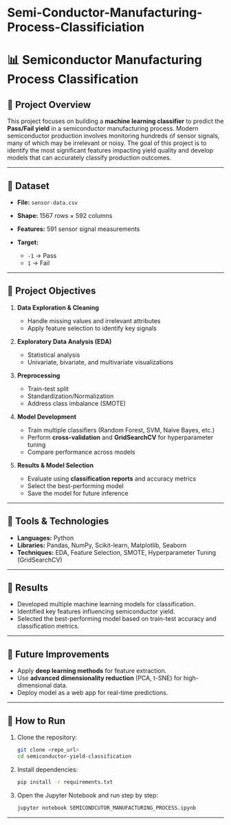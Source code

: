 # Semi-Conductor-Manufacturing-Process-Classificiation

# 📊 Semiconductor Manufacturing Process Classification

## 🔹 Project Overview

This project focuses on building a **machine learning classifier** to predict the **Pass/Fail yield** in a semiconductor manufacturing process. Modern semiconductor production involves monitoring hundreds of sensor signals, many of which may be irrelevant or noisy. The goal of this project is to identify the most significant features impacting yield quality and develop models that can accurately classify production outcomes.

---

## 🔹 Dataset

* **File:** `sensor-data.csv`
* **Shape:** 1567 rows × 592 columns
* **Features:** 591 sensor signal measurements
* **Target:**

  * `-1` → Pass
  * `1` → Fail

---

## 🔹 Project Objectives

1. **Data Exploration & Cleaning**

   * Handle missing values and irrelevant attributes
   * Apply feature selection to identify key signals

2. **Exploratory Data Analysis (EDA)**

   * Statistical analysis
   * Univariate, bivariate, and multivariate visualizations

3. **Preprocessing**

   * Train-test split
   * Standardization/Normalization
   * Address class imbalance (SMOTE)

4. **Model Development**

   * Train multiple classifiers (Random Forest, SVM, Naïve Bayes, etc.)
   * Perform **cross-validation** and **GridSearchCV** for hyperparameter tuning
   * Compare performance across models

5. **Results & Model Selection**

   * Evaluate using **classification reports** and accuracy metrics
   * Select the best-performing model
   * Save the model for future inference

---

## 🔹 Tools & Technologies

* **Languages:** Python
* **Libraries:** Pandas, NumPy, Scikit-learn, Matplotlib, Seaborn
* **Techniques:** EDA, Feature Selection, SMOTE, Hyperparameter Tuning (GridSearchCV)

---

## 🔹 Results

* Developed multiple machine learning models for classification.
* Identified key features influencing semiconductor yield.
* Selected the best-performing model based on train-test accuracy and classification metrics.

---

## 🔹 Future Improvements

* Apply **deep learning methods** for feature extraction.
* Use **advanced dimensionality reduction** (PCA, t-SNE) for high-dimensional data.
* Deploy model as a web app for real-time predictions.

---

## 🔹 How to Run

1. Clone the repository:

   ```bash
   git clone <repo_url>
   cd semiconductor-yield-classification
   ```
2. Install dependencies:

   ```bash
   pip install -r requirements.txt
   ```
3. Open the Jupyter Notebook and run step by step:

   ```bash
   jupyter notebook SEMICONDCUTOR_MANUFACTURING_PROCESS.ipynb
   ```

---


